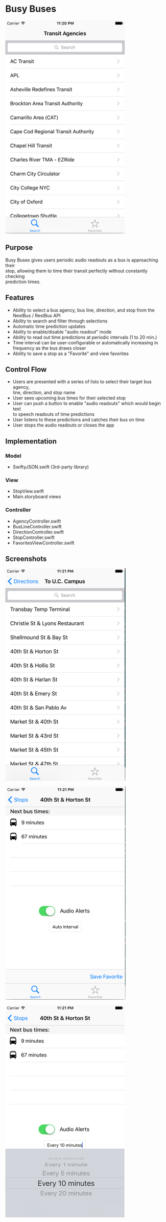 # Busy Buses

![interface screenshot](shot1.png)

## Purpose
Busy Buses gives users periodic audio readouts as a bus is approaching their  
stop, allowing them to time their transit perfectly without constantly checking  
prediction times.

## Features
* Ability to select a bus agency, bus line, direction, and stop from the 
NextBus / RestBus API
* Ability to search and filter through selections
* Automatic time prediction updates
* Ability to enable/disable "audio readout" mode
* Ability to read out time predictions at periodic intervals (1 to 20 min.)
* Time interval can be user-configurable or automatically increasing in  
frequency as the bus draws closer
* Ability to save a stop as a "Favorite" and view favorites

## Control Flow
* Users are presented with a series of lists to select their target bus agency,  
line, direction, and stop name
* User sees upcoming bus times for their selected stop
* User can push a button to enable "audio readouts" which would begin text  
to speech readouts of time predictions
* User listens to these predictions and catches their bus on time
* User stops the audio readouts or closes the app

## Implementation

### Model
* SwiftyJSON.swift (3rd-party library)

### View
* StopView.swift
* Main.storyboard views

### Controller
* AgencyController.swift
* BusLineController.swift
* DirectionController.swift
* StopController.swift
* FavoritesViewController.swift

## Screenshots

![interface screenshot](shot2.png)

![interface screenshot](shot3.png)

![interface screenshot](shot4.png)